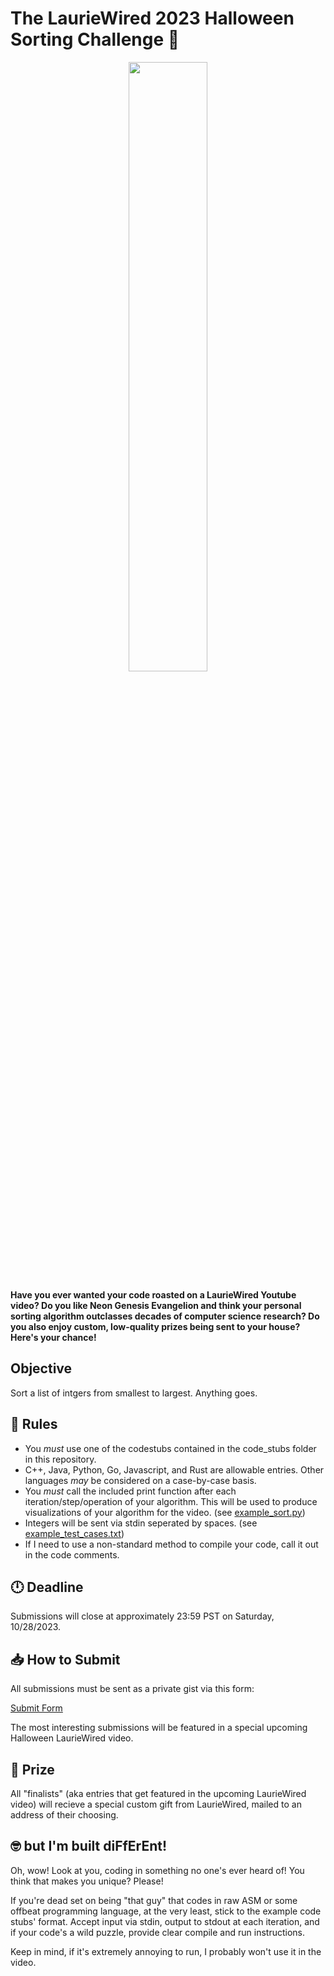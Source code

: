 # The LaurieWired 2023 Halloween Sorting Challenge 🎃

<p align="center" width="100%"><img src="https://github.com/LaurieWired/SortingChallengeTemp/assets/123765654/e67d56fc-c08d-41d7-b001-e9e672365bcd" width="50%" align="center"/></p>


**Have you ever wanted your code roasted on a LaurieWired Youtube video?  Do you like Neon Genesis Evangelion and think your personal sorting algorithm outclasses decades of computer science research?  Do you also enjoy custom, low-quality prizes being sent to your house?  Here's your chance!**

## Objective
Sort a list of intgers from smallest to largest.  Anything goes.

## 📜 Rules

- You *must* use one of the codestubs contained in the code_stubs folder in this repository.
- C++, Java, Python, Go, Javascript, and Rust are allowable entries.  Other languages *may* be considered on a case-by-case basis.
- You *must* call the included print function after each iteration/step/operation of your algorithm.  This will be used to produce visualizations of your algorithm for the video. (see [example_sort.py](example_sort.py))
- Integers will be sent via stdin seperated by spaces.  (see [example_test_cases.txt](example_test_cases.txt))
- If I need to use a non-standard method to compile your code, call it out in the code comments.

## 🕛 Deadline

Submissions will close at approximately 23:59 PST on Saturday, 10/28/2023.

## 📥 How to Submit

All submissions must be sent as a private gist via this form:

[Submit Form](https://forms.gle/FBMndkJtg9SzhWP89)

The most interesting submissions will be featured in a special upcoming Halloween LaurieWired video.

## 🎁 Prize
All "finalists" (aka entries that get featured in the upcoming LaurieWired video) will recieve a special custom gift from LaurieWired, mailed to an address of their choosing.

## 🤓 but I'm built diFfErEnt!
Oh, wow! Look at you, coding in something no one's ever heard of! You think that makes you unique? Please!

If you're dead set on being "that guy" that codes in raw ASM or some offbeat programming language, at the very least, stick to the example code stubs' format.  Accept input via stdin, output to stdout at each iteration, and if your code's a wild puzzle, provide clear compile and run instructions.

Keep in mind, if it's extremely annoying to run, I probably won't use it in the video.
